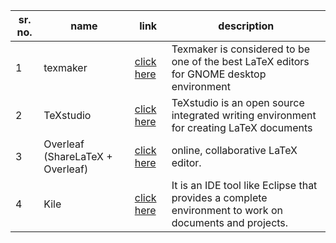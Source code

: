sr. no. | name | link | description
------- | ---- | ---- | -----------
1 | texmaker | [click here](http://www.xm1math.net/texmaker/) | Texmaker is considered to be one of the best LaTeX editors for GNOME desktop environment
2 | TeXstudio | [click here](https://www.texstudio.org/) | TeXstudio is an open source integrated writing environment for creating LaTeX documents
3 | Overleaf (ShareLaTeX + Overleaf) | [click here](https://www.overleaf.com/) | online, collaborative LaTeX editor.
4 | Kile | [click here](https://kile.sourceforge.io/) | It is an IDE tool like Eclipse that provides a complete environment to work on documents and projects.


